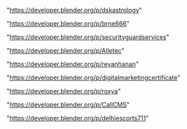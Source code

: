 "https://developer.blender.org/p/dskastrology"

"https://developer.blender.org/p/brne666"

"https://developer.blender.org/p/securityguardservices"

"https://developer.blender.org/p/Alletec"

"https://developer.blender.org/p/reyanhanan"

"https://developer.blender.org/p/digitalmarketingcertificate"

"https://developer.blender.org/p/roxya"

"https://developer.blender.org/p/CallCMS"

"https://developer.blender.org/p/delhiescorts711"

